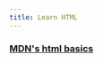 ```yaml
---
title: Learn HTML
---
```




### [MDN's html basics](https://developer.mozilla.org/en-US/docs/Learn/Getting_started_with_the_web/HTML_basics)